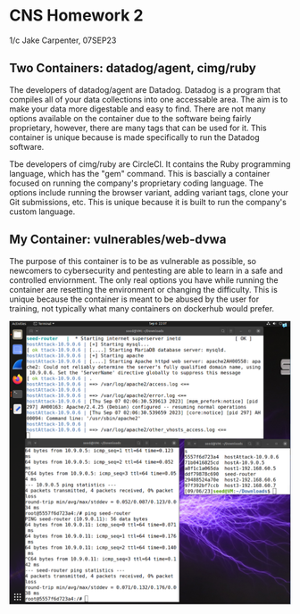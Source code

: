 # CNS Homework 2
1/c Jake Carpenter,
07SEP23

## Two Containers: datadog/agent, cimg/ruby

The developers of datadog/agent are Datadog. Datadog is a program that compiles all of your data collections into one accessable area. The aim is to make your data more digestable and easy to find. There are not many options available on the container due to the software being fairly proprietary, however, there are many tags that can be used for it. This container is unique because is made specifically to run the Datadog software.

Tbe developers of cimg/ruby are CircleCl. It contains the Ruby programming language, which has the "gem" command. This is bascially a container focused on running the company's proprietary coding language. The options include running the browser variant, adding variant tags, clone your Git submissions, etc. This is unique because it is built to run the company's custom language.

## My Container: vulnerables/web-dvwa

The purpose of this container is to be as vulnerable as possible, so newcomers to cybersecurity and pentesting are able to learn in a safe and controlled enviornment. The only real options you have while running the container are resetting the environment or changing the difficulty. This is unique because the container is meant to be abused by the user for training, not typically what many containers on dockerhub would prefer.

![Screenshot 1](hw2_sc1.png)

